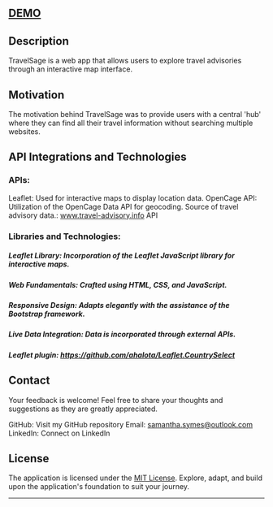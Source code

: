 ## [DEMO](https://samsymes.github.io/travelsage/)

## Description

TravelSage is a web app that allows users to explore travel advisories through an interactive map interface. 

## Motivation

The motivation behind TravelSage was to provide users with a central 'hub' where they can find all their travel information without searching multiple websites.

## API Integrations and Technologies
### APIs:
Leaflet: Used for interactive maps to display location data.
OpenCage API: Utilization of the OpenCage Data API for geocoding.
Source of travel advisory data.: www.travel-advisory.info API

### Libraries and Technologies:
##### Leaflet Library: Incorporation of the Leaflet JavaScript library for interactive maps.
##### Web Fundamentals: Crafted using HTML, CSS, and JavaScript.
##### Responsive Design: Adapts elegantly with the assistance of the Bootstrap framework.
##### Live Data Integration: Data is incorporated through external APIs.
##### Leaflet plugin: https://github.com/ahalota/Leaflet.CountrySelect

## Contact
Your feedback is welcome! Feel free to share your thoughts and suggestions as they are greatly appreciated.

GitHub: Visit my GitHub repository
Email: samantha.symes@outlook.com
LinkedIn: Connect on LinkedIn

## License

The application is licensed under the [MIT License](LICENSE). Explore, adapt, and build upon the application's foundation to suit your journey.

---
